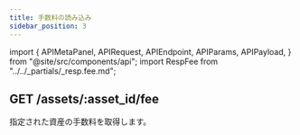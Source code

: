 ```yaml
---
title: 手数料の読み込み
sidebar_position: 3
---
```


import {
  APIMetaPanel,
  APIRequest,
  APIEndpoint,
  APIParams,
  APIPayload,
} from "@site/src/components/api";
import RespFee from "../../_partials/_resp.fee.md";

## GET /assets/:asset_id/fee

指定された資産の手数料を取得します。

<APIEndpoint url="/assets/:asset_id/fee" />

<APIMetaPanel scope="Authorized" scopeNote="" />

<APIParams
  p-asset_id="the asset's asset_id you are getting"
  p-asset_id-required="true"
/>

<APIRequest title="Get Asset's Fee By $ASSET_ID" url="/assets/$ASSET_ID/fee" />

<RespFee />
